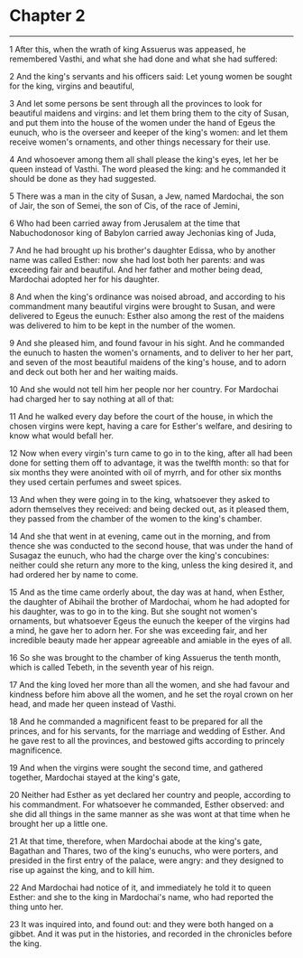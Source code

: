 # Chapter 2

***

1 After this, when the wrath of king Assuerus was appeased, he remembered Vasthi, and what she had done and what she had suffered:

2 And the king's servants and his officers said: Let young women be sought for the king, virgins and beautiful,

3 And let some persons be sent through all the provinces to look for beautiful maidens and virgins: and let them bring them to the city of Susan, and put them into the house of the women under the hand of Egeus the eunuch, who is the overseer and keeper of the king's women: and let them receive women's ornaments, and other things necessary for their use.

4 And whosoever among them all shall please the king's eyes, let her be queen instead of Vasthi. The word pleased the king: and he commanded it should be done as they had suggested.

5 There was a man in the city of Susan, a Jew, named Mardochai, the son of Jair, the son of Semei, the son of Cis, of the race of Jemini,

6 Who had been carried away from Jerusalem at the time that Nabuchodonosor king of Babylon carried away Jechonias king of Juda,

7 And he had brought up his brother's daughter Edissa, who by another name was called Esther: now she had lost both her parents: and was exceeding fair and beautiful. And her father and mother being dead, Mardochai adopted her for his daughter.

8 And when the king's ordinance was noised abroad, and according to his commandment many beautiful virgins were brought to Susan, and were delivered to Egeus the eunuch: Esther also among the rest of the maidens was delivered to him to be kept in the number of the women.

9 And she pleased him, and found favour in his sight. And he commanded the eunuch to hasten the women's ornaments, and to deliver to her her part, and seven of the most beautiful maidens of the king's house, and to adorn and deck out both her and her waiting maids.

10 And she would not tell him her people nor her country. For Mardochai had charged her to say nothing at all of that:

11 And he walked every day before the court of the house, in which the chosen virgins were kept, having a care for Esther's welfare, and desiring to know what would befall her.

12 Now when every virgin's turn came to go in to the king, after all had been done for setting them off to advantage, it was the twelfth month: so that for six months they were anointed with oil of myrrh, and for other six months they used certain perfumes and sweet spices.

13 And when they were going in to the king, whatsoever they asked to adorn themselves they received: and being decked out, as it pleased them, they passed from the chamber of the women to the king's chamber.

14 And she that went in at evening, came out in the morning, and from thence she was conducted to the second house, that was under the hand of Susagaz the eunuch, who had the charge over the king's concubines: neither could she return any more to the king, unless the king desired it, and had ordered her by name to come.

15 And as the time came orderly about, the day was at hand, when Esther, the daughter of Abihail the brother of Mardochai, whom he had adopted for his daughter, was to go in to the king. But she sought not women's ornaments, but whatsoever Egeus the eunuch the keeper of the virgins had a mind, he gave her to adorn her. For she was exceeding fair, and her incredible beauty made her appear agreeable and amiable in the eyes of all.

16 So she was brought to the chamber of king Assuerus the tenth month, which is called Tebeth, in the seventh year of his reign.

17 And the king loved her more than all the women, and she had favour and kindness before him above all the women, and he set the royal crown on her head, and made her queen instead of Vasthi.

18 And he commanded a magnificent feast to be prepared for all the princes, and for his servants, for the marriage and wedding of Esther. And he gave rest to all the provinces, and bestowed gifts according to princely magnificence.

19 And when the virgins were sought the second time, and gathered together, Mardochai stayed at the king's gate,

20 Neither had Esther as yet declared her country and people, according to his commandment. For whatsoever he commanded, Esther observed: and she did all things in the same manner as she was wont at that time when he brought her up a little one.

21 At that time, therefore, when Mardochai abode at the king's gate, Bagathan and Thares, two of the king's eunuchs, who were porters, and presided in the first entry of the palace, were angry: and they designed to rise up against the king, and to kill him.

22 And Mardochai had notice of it, and immediately he told it to queen Esther: and she to the king in Mardochai's name, who had reported the thing unto her.

23 It was inquired into, and found out: and they were both hanged on a gibbet. And it was put in the histories, and recorded in the chronicles before the king.

